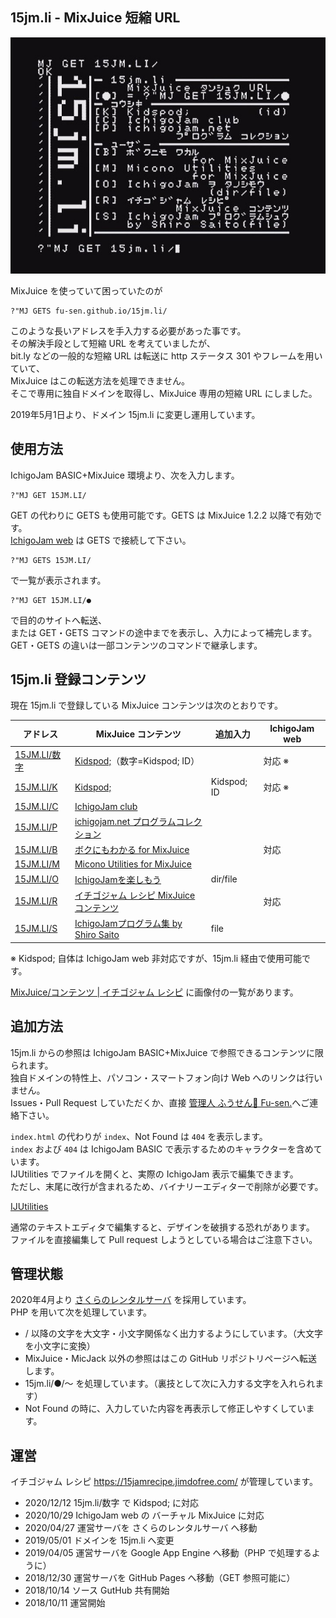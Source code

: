 ## 15jm.li - MixJuice 短縮 URL

![15jm.li スクリーンショット](/screenshot.jpg)

MixJuice を使っていて困っていたのが

```
?"MJ GETS fu-sen.github.io/15jm.li/
```

このような長いアドレスを手入力する必要があった事です。\
その解決手段として短縮 URL を考えていましたが、\
bit.ly などの一般的な短縮 URL は転送に http ステータス 301 やフレームを用いていて、\
MixJuice はこの転送方法を処理できません。\
そこで専用に独自ドメインを取得し、MixJuice 専用の短縮 URL にしました。

2019年5月1日より、ドメイン 15jm.li に変更し運用しています。

## 使用方法

IchigoJam BASIC+MixJuice 環境より、次を入力します。


```
?"MJ GET 15JM.LI/
```

GET の代わりに GETS も使用可能です。GETS は MixJuice 1.2.2 以降で有効です。\
[IchigoJam web](https://fukuno.jig.jp/3013) は GETS で接続して下さい。

```
?"MJ GETS 15JM.LI/
```


で一覧が表示されます。

```
?"MJ GET 15JM.LI/●
```

で目的のサイトへ転送、<br>
または GET・GETS コマンドの途中までを表示し、入力によって補完します。\
GET・GETS の違いは一部コンテンツのコマンドで継承します。

## 15jm.li 登録コンテンツ

現在 15jm.li で登録している MixJuice コンテンツは次のとおりです。

|アドレス|MixJuice コンテンツ|追加入力|IchigoJam web|
|----|----|----|----|
|[15JM.LI/数字](https://github.com/fu-sen/15jm.li/blob/master/k)|[Kidspod;](http://kidspod.club/)（数字=Kidspod; ID）||対応 ※|
|[15JM.LI/K](https://github.com/fu-sen/15jm.li/blob/master/k)|[Kidspod;](http://kidspod.club/)|Kidspod; ID|対応 ※|
|[15JM.LI/C](https://github.com/fu-sen/15jm.li/blob/master/c)|[IchigoJam club](https://fukuno.jig.jp/2807)| | |
|[15JM.LI/P](https://github.com/fu-sen/15jm.li/blob/master/p)|[ichigojam.net プログラムコレクション](https://www.facebook.com/groups/ichigojam/permalink/718281468311609/)| | |
|[15JM.LI/B](https://github.com/fu-sen/15jm.li/blob/master/b)|[ボクにもわかる for MixJuice](https://blogs.yahoo.co.jp/bokunimowakaru/55369582.html)| |対応|
|[15JM.LI/M](https://github.com/fu-sen/15jm.li/blob/master/m)|[Micono Utilities for MixJuice](http://ijutilities.micutil.com/)| | |
|[15JM.LI/O](https://github.com/fu-sen/15jm.li/blob/master/o)|[IchigoJamを楽しもう](http://www.openspc2.org/reibun/IchigoJam/)|dir/file| |
|[15JM.LI/R](https://github.com/fu-sen/15jm.li/blob/master/r)|[イチゴジャム レシピ MixJuice コンテンツ](https://github.com/fu-sen/15j.run)| |対応|
|[15JM.LI/S](https://github.com/fu-sen/15jm.li/blob/master/s)|[IchigoJamプログラム集 by Shiro Saito](http://comich.net/ichigojam/)|file| |

※ Kidspod; 自体は IchigoJam web 非対応ですが、15jm.li 経由で使用可能です。

<a href="https://15jamrecipe.jimdofree.com/mixjuice/%E3%82%B3%E3%83%B3%E3%83%86%E3%83%B3%E3%83%84/" target="_blank">MixJuice/コンテンツ | イチゴジャム レシピ</a> に画像付の一覧があります。

## 追加方法

15jm.li からの参照は IchigoJam BASIC+MixJuice で参照できるコンテンツに限られます。\
独自ドメインの特性上、パソコン・スマートフォン向け Web へのリンクは行いません。\
Issues・Pull Request していただくか、直接 [管理人 ふうせん🎈 Fu-sen.](https://balloon.im/)へご連絡下さい。

`index.html` の代わりが `index`、Not Found は `404` を表示します。\
`index` および `404` は IchigoJam BASIC で表示するためのキャラクターを含めています。\
IJUtilities でファイルを開くと、実際の IchigoJam 表示で編集できます。\
ただし、末尾に改行が含まれるため、バイナリーエディターで削除が必要です。

[IJUtilities](http://ijutilities.micutil.com/)

通常のテキストエディタで編集すると、デザインを破損する恐れがあります。\
ファイルを直接編集して Pull request しようとしている場合はご注意下さい。

## 管理状態

2020年4月より [さくらのレンタルサーバ](https://www.sakura.ne.jp/) を採用しています。\
PHP を用いて次を処理しています。

- / 以降の文字を大文字・小文字関係なく出力するようにしています。（大文字を小文字に変換）
- MixJuice・MicJack 以外の参照ははこの GitHub リポジトリページへ転送します。
- 15jm.li/●/～ を処理しています。（裏技として次に入力する文字を入れられます）
- Not Found の時に、入力していた内容を再表示して修正しやすくしています。

## 運営

イチゴジャム レシピ https://15jamrecipe.jimdofree.com/ が管理しています。

- 2020/12/12 15jm.li/数字 で Kidspod; に対応
- 2020/10/29 IchigoJam web の バーチャル MixJuice に対応
- 2020/04/27 運営サーバを さくらのレンタルサーバ へ移動
- 2019/05/01 ドメインを 15jm.li へ変更
- 2019/04/05 運営サーバを Google App Engine へ移動（PHP で処理するように）
- 2018/12/30 運営サーバを GitHub Pages へ移動（GET 参照可能に）
- 2018/10/14 ソース GutHub 共有開始
- 2018/10/11 運営開始
